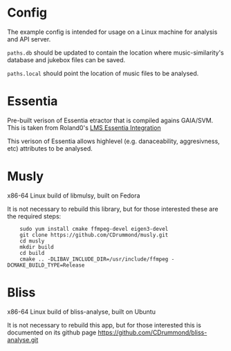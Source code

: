 Config
======

The example config is intended for usage on a Linux machine for analysis and API
server.

`paths.db` should be updated to contain the location where music-similarity's
database and jukebox files can be saved.

`paths.local` should point the location of music files to be analysed.

  
Essentia
========

Pre-built verison of Essentia etractor that is compiled agains GAIA/SVM. This is
taken from Roland0's [LMS Essentia Integration](https://www.nexus0.net/pub/sw/lmsessentia/)

This verison of Essentia allows highlevel (e.g. danaceability, aggresivness, etc)
attributes to be analysed.


Musly
=====

x86-64 Linux build of libmulsy, built on Fedora

It is not necessary to rebuild this library, but for those interested these are
the required steps:

```
    sudo yum install cmake ffmpeg-devel eigen3-devel
    git clone https://github.com/CDrummond/musly.git
    cd musly
    mkdir build
    cd build
    cmake .. -DLIBAV_INCLUDE_DIR=/usr/include/ffmpeg -DCMAKE_BUILD_TYPE=Release
```


Bliss
=====

x86-64 Linux build of bliss-analyse, built on Ubuntu

It is not necessary to rebuild this app, but for those interested this is
documented on its github page https://github.com/CDrummond/bliss-analyse.git

